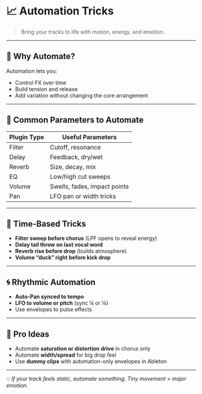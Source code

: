 # 📈 Automation Tricks

> Bring your tracks to life with motion, energy, and emotion.

---

## 🧠 Why Automate?

Automation lets you:
- Control FX over time
- Build tension and release
- Add variation without changing the core arrangement

---

## 🎨 Common Parameters to Automate

| Plugin Type        | Useful Parameters              |
|--------------------|--------------------------------|
| Filter             | Cutoff, resonance              |
| Delay              | Feedback, dry/wet              |
| Reverb             | Size, decay, mix               |
| EQ                 | Low/high cut sweeps            |
| Volume             | Swells, fades, impact points   |
| Pan                | LFO pan or width tricks        |

---

## 🔁 Time-Based Tricks

- **Filter sweep before chorus** (LPF opens to reveal energy)
- **Delay tail throw on last vocal word**
- **Reverb rise before drop** (builds atmosphere)
- **Volume “duck” right before kick drop**

---

## 🌀 Rhythmic Automation

- **Auto-Pan synced to tempo**
- **LFO to volume or pitch** (sync ¼ or ⅛)
- Use envelopes to pulse effects

---

## 🧠 Pro Ideas

- Automate **saturation or distortion drive** in chorus only
- Automate **width/spread** for big drop feel
- Use **dummy clips** with automation-only envelopes in Ableton

---

💡 *If your track feels static, automate something. Tiny movement = major emotion.*
